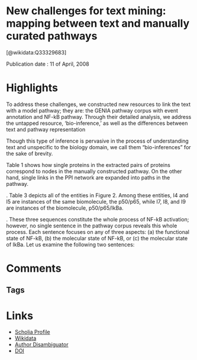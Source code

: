 
New challenges for text mining: mapping between text and manually curated pathways
==================================================================================
  
  [@wikidata:Q33329683]  
  
Publication date : 11 of April, 2008  

# Highlights

To address these challenges, we constructed new resources to link the text with a model pathway; they are: the GENIA pathway corpus with event annotation and NF-kB pathway. Through their detailed analysis, we address the untapped resource, ‘bio-inference,’ as well as the differences between text and pathway representation

Though this type of inference is pervasive in the process of understanding text and unspecific to the biology domain, we call them “bio-inferences” for the sake of brevity.

Table 1 shows how single proteins in the extracted pairs of proteins correspond to nodes in the manually constructed pathway. On the other hand, single links in the PPI network are expanded into paths in the pathway.

. Table 3 depicts all of the entities in Figure 2. Among these entities, I4 and I5 are instances of the same biomolecule, the p50/p65, while I7, I8, and I9 are instances of the biomolecule, p50/p65/IkBa.

. These three sequences constitute the whole process of NF-kB activation; however, no single sentence in the pathway corpus reveals this whole process. Each sentence focuses on any of three aspects: (a) the functional state of NF-kB, (b) the molecular state of NF-kB, or (c) the molecular state of IkBa. Let us examine the following two sentences:


# Comments

## Tags

# Links
  
 * [Scholia Profile](https://scholia.toolforge.org/work/Q33329683)  
 * [Wikidata](https://www.wikidata.org/wiki/Q33329683)  
 * [Author Disambiguator](https://author-disambiguator.toolforge.org/work_item_oauth.php?id=Q33329683&batch_id=&match=1&author_list_id=&doit=Get+author+links+for+work)  
 * [DOI](https://doi.org/10.1186/1471-2105-9-S3-S5)  
